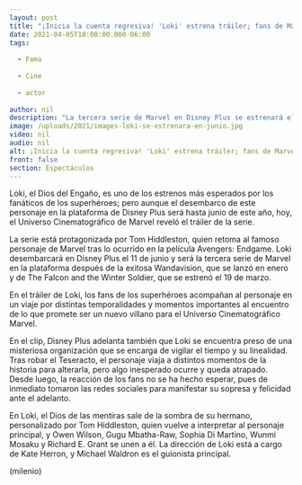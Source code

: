 ```yaml
---
layout: post
title: "¡Inicia la cuenta regresiva! 'Loki' estrena tráiler; fans de Marvel reaccionan"
date: 2021-04-05T18:08:00.000-06:00
tags:
  
  - Fama
  
  - Cine
  
  - actor
  
author: nil
description: "La tercera serie de Marvel en Disney Plus se estrenará el 11 de junio en la plataforma. "
image: /uploads/2021/images-loki-se-estrenara-en-junio.jpg
video: nil
audio: nil
alt: ¡Inicia la cuenta regresiva! 'Loki' estrena tráiler; fans de Marvel reaccionan
front: false
section: Espectáculos
---
```


Loki, el Dios del Engaño, es uno de los estrenos más esperados por los fanáticos de los superhéroes; pero aunque el desembarco de este personaje en la plataforma de Disney Plus será hasta junio de este año, hoy, el Universo Cinematográfico de Marvel reveló el tráiler de la serie. 

La serie está protagonizada por Tom Hiddleston, quien retoma al famoso personaje de Marvel tras lo ocurrido en la película Avengers: Endgame. Loki desembarcará en Disney Plus el 11 de junio y será la tercera serie de Marvel en la plataforma después de la exitosa Wandavision, que se lanzó en enero y de The Falcon and the Winter Soldier, que se estrenó el 19 de marzo. 

En el tráiler de Loki, los fans de los superhéroes acompañan al personaje en un viaje por distintas temporalidades y momentos importantes al encuentro de lo que promete ser un nuevo villano para el Universo Cinematográfico Marvel. 

En el clip, Disney Plus adelanta también que Loki se encuentra preso de una misteriosa organización que se encarga de vigilar el tiempo y su linealidad. Tras robar el Teseracto, el personaje viaja a distintos momentos de la historia para alterarla, pero algo inesperado ocurre y queda atrapado. Desde luego, la reacción de los fans no se ha hecho esperar, pues de inmediato tomaron las redes sociales para manifestar su sopresa y felicidad ante el adelanto.  

En Loki, el Dios de las mentiras sale de la sombra de su hermano, personalizado por Tom Hiddleston, quien vuelve a interpretar al personaje principal, y Owen Wilson, Gugu Mbatha-Raw, Sophia Di Martino, Wunmi Mosaku y Richard E. Grant se unen a él. La dirección de Loki está a cargo de Kate Herron, y Michael Waldron es el guionista principal. 

(milenio)